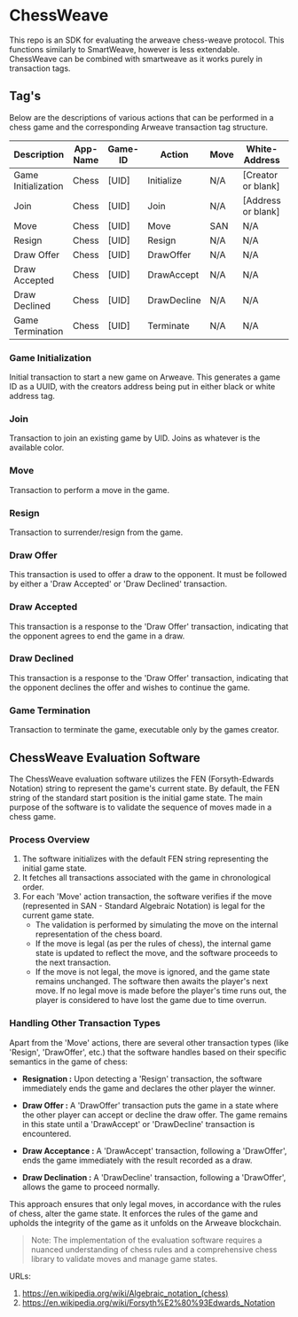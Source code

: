 # ChessWeave
This repo is an SDK for evaluating the arweave chess-weave protocol. This functions similarly to SmartWeave, however is less extendable. ChessWeave can be combined with smartweave as it works purely in transaction tags.

## Tag's

Below are the descriptions of various actions that can be performed in a chess game and the corresponding Arweave transaction tag structure.

| Description         | App-Name | Game-ID |    Action   |  Move  |  White-Address       |  Black-Address       |
|---------------------|----------|---------|-------------|--------|----------------------|----------------------|
| Game Initialization | Chess    | [UID]   | Initialize  |  N/A   | [Creator or blank]   | [Creator or blank]   | 
| Join                | Chess    | [UID]   |    Join     |  N/A   | [Address or blank]   | [Address or blank]   |
| Move                | Chess    | [UID]   |    Move     |  SAN   |         N/A          |          N/A         |
| Resign              | Chess    | [UID]   |   Resign    |  N/A   |         N/A          |          N/A         |
| Draw Offer          | Chess    | [UID]   |  DrawOffer  |  N/A   |         N/A          |          N/A         |
| Draw Accepted       | Chess    | [UID]   |  DrawAccept |  N/A   |         N/A          |          N/A         |
| Draw Declined       | Chess    | [UID]   | DrawDecline |  N/A   |         N/A          |          N/A         |
| Game Termination    | Chess    | [UID]   |  Terminate  |  N/A   |         N/A          |          N/A         |

### Game Initialization

Initial transaction to start a new game on Arweave. This generates a game ID as a UUID, with the creators address being put in either black or white address tag.

### Join

Transaction to join an existing game by UID. Joins as whatever is the available color.

### Move

Transaction to perform a move in the game.

### Resign

Transaction to surrender/resign from the game.

### Draw Offer

This transaction is used to offer a draw to the opponent. It must be followed by either a 'Draw Accepted' or 'Draw Declined' transaction.

### Draw Accepted

This transaction is a response to the 'Draw Offer' transaction, indicating that the opponent agrees to end the game in a draw.

### Draw Declined

This transaction is a response to the 'Draw Offer' transaction, indicating that the opponent declines the offer and wishes to continue the game.

### Game Termination

Transaction to terminate the game, executable only by the games creator.

## ChessWeave Evaluation Software

The ChessWeave evaluation software utilizes the FEN (Forsyth-Edwards Notation) string to represent the game's current state. By default, the FEN string of the standard start position is the initial game state. The main purpose of the software is to validate the sequence of moves made in a chess game.

### Process Overview

1. The software initializes with the default FEN string representing the initial game state.
2. It fetches all transactions associated with the game in chronological order.
3. For each 'Move' action transaction, the software verifies if the move (represented in SAN - Standard Algebraic Notation) is legal for the current game state.
   - The validation is performed by simulating the move on the internal representation of the chess board.
   - If the move is legal (as per the rules of chess), the internal game state is updated to reflect the move, and the software proceeds to the next transaction.
   - If the move is not legal, the move is ignored, and the game state remains unchanged. The software then awaits the player's next move. If no legal move is made before the player's time runs out, the player is considered to have lost the game due to time overrun.

### Handling Other Transaction Types

Apart from the 'Move' actions, there are several other transaction types (like 'Resign', 'DrawOffer', etc.) that the software handles based on their specific semantics in the game of chess:

- **Resignation :** Upon detecting a 'Resign' transaction, the software immediately ends the game and declares the other player the winner.

- **Draw Offer :** A 'DrawOffer' transaction puts the game in a state where the other player can accept or decline the draw offer. The game remains in this state until a 'DrawAccept' or 'DrawDecline' transaction is encountered.

- **Draw Acceptance :** A 'DrawAccept' transaction, following a 'DrawOffer', ends the game immediately with the result recorded as a draw.

- **Draw Declination :** A 'DrawDecline' transaction, following a 'DrawOffer', allows the game to proceed normally.

This approach ensures that only legal moves, in accordance with the rules of chess, alter the game state. It enforces the rules of the game and upholds the integrity of the game as it unfolds on the Arweave blockchain.

> Note: The implementation of the evaluation software requires a nuanced understanding of chess rules and a comprehensive chess library to validate moves and manage game states.




URLs:
1. https://en.wikipedia.org/wiki/Algebraic_notation_(chess)
2. https://en.wikipedia.org/wiki/Forsyth%E2%80%93Edwards_Notation


